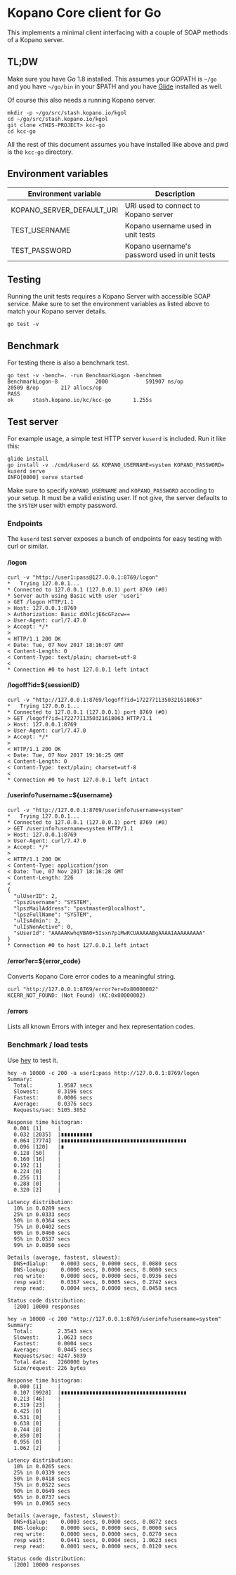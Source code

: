 # Kopano Core client for Go

This implements a minimal client interfacing with a couple of
SOAP methods of a Kopano server.

## TL;DW

Make sure you have Go 1.8 installed. This assumes your GOPATH is `~/go` and
you have `~/go/bin` in your $PATH and you have [Glide](https://github.com/Masterminds/glide)
installed as well.

Of course this also needs a running Kopano server.

```
mkdir -p ~/go/src/stash.kopano.io/kgol
cd ~/go/src/stash.kopano.io/kgol
git clone <THIS-PROJECT> kcc-go
cd kcc-go
```

All the rest of this document assumes you have installed like above and pwd is
the `kcc-go` directory.

## Environment variables

| Environment variable       | Description                                   |
|----------------------------|-----------------------------------------------|
| KOPANO_SERVER_DEFAULT_URI  | URI used to connect to Kopano server          |
| TEST_USERNAME              | Kopano username used in unit tests            |
| TEST_PASSWORD              | Kopano username's password used in unit tests |

## Testing

Running the unit tests requires a Kopano Server with accessible SOAP service.
Make sure to set the environment variables as listed above to match your Kopano
server details.

```
go test -v
```

## Benchmark

For testing there is also a benchmark test.

```
go test -v -bench=. -run BenchmarkLogon -benchmem
BenchmarkLogon-8            2000            591907 ns/op           20509 B/op       217 allocs/op
PASS
ok      stash.kopano.io/kc/kcc-go       1.255s
```

## Test server

For example usage, a simple test HTTP server `kuserd` is included. Run it like
this:

```
glide install
go install -v ./cmd/kuserd && KOPANO_USERNAME=system KOPANO_PASSWORD= kuserd serve
INFO[0000] serve started
```

Make sure to specify `KOPANO_USERNAME` and `KOPANO_PASSWORD` accoding to your
setup. It must be a valid existing user. If not give, the server defaults to the
`SYSTEM` user with empty password.

### Endpoints

The `kuserd` test server exposes a bunch of endpoints for easy testing with
curl or similar.

#### /logon
```
curl -v "http://user1:pass@127.0.0.1:8769/logon"
*   Trying 127.0.0.1...
* Connected to 127.0.0.1 (127.0.0.1) port 8769 (#0)
* Server auth using Basic with user 'user1'
> GET /logon HTTP/1.1
> Host: 127.0.0.1:8769
> Authorization: Basic dXNlcjE6cGFzcw==
> User-Agent: curl/7.47.0
> Accept: */*
>
< HTTP/1.1 200 OK
< Date: Tue, 07 Nov 2017 18:16:07 GMT
< Content-Length: 0
< Content-Type: text/plain; charset=utf-8
<
* Connection #0 to host 127.0.0.1 left intact
```

#### /logoff?id=${sessionID}
```
curl -v "http://127.0.0.1:8769/logoff?id=17227711350321618063"
*   Trying 127.0.0.1...
* Connected to 127.0.0.1 (127.0.0.1) port 8769 (#0)
> GET /logoff?id=17227711350321618063 HTTP/1.1
> Host: 127.0.0.1:8769
> User-Agent: curl/7.47.0
> Accept: */*
>
< HTTP/1.1 200 OK
< Date: Tue, 07 Nov 2017 19:16:25 GMT
< Content-Length: 0
< Content-Type: text/plain; charset=utf-8
<
* Connection #0 to host 127.0.0.1 left intact
```

#### /userinfo?username=${username}

```
curl -v "http://127.0.0.1:8769/userinfo?username=system"
*   Trying 127.0.0.1...
* Connected to 127.0.0.1 (127.0.0.1) port 8769 (#0)
> GET /userinfo?username=system HTTP/1.1
> Host: 127.0.0.1:8769
> User-Agent: curl/7.47.0
> Accept: */*
>
< HTTP/1.1 200 OK
< Content-Type: application/json
< Date: Tue, 07 Nov 2017 18:16:28 GMT
< Content-Length: 226
<
{
  "ulUserID": 2,
  "lpszUsername": "SYSTEM",
  "lpszMailAddress": "postmaster@localhost",
  "lpszFullName": "SYSTEM",
  "ulIsAdmin": 2,
  "ulIsNonActive": 0,
  "sUserId": "AAAAAKwhqVBA0+5Isxn7p1MwRCUAAAAABgAAAAIAAAAAAAAA"
}
* Connection #0 to host 127.0.0.1 left intact
```

#### /error?er=${error_code}

Converts Kopano Core error codes to a meaningful string.

```
curl "http://127.0.0.1:8769/error?er=0x80000002"
KCERR_NOT_FOUND: (Not Found) (KC:0x80000002)
```

#### /errors

Lists all known Errors with integer and hex representation codes.

### Benchmark / load tests

Use [hey](https://github.com/rakyll/hey) to test it.

```
hey -n 10000 -c 200 -a user1:pass http://127.0.0.1:8769/logon
Summary:
  Total:        1.9587 secs
  Slowest:      0.3196 secs
  Fastest:      0.0006 secs
  Average:      0.0376 secs
  Requests/sec: 5105.3052

Response time histogram:
  0.001 [1]     |
  0.032 [2035]  |∎∎∎∎∎∎∎∎∎∎
  0.064 [7774]  |∎∎∎∎∎∎∎∎∎∎∎∎∎∎∎∎∎∎∎∎∎∎∎∎∎∎∎∎∎∎∎∎∎∎∎∎∎∎∎∎
  0.096 [120]   |∎
  0.128 [50]    |
  0.160 [16]    |
  0.192 [1]     |
  0.224 [0]     |
  0.256 [1]     |
  0.288 [0]     |
  0.320 [2]     |

Latency distribution:
  10% in 0.0289 secs
  25% in 0.0333 secs
  50% in 0.0364 secs
  75% in 0.0402 secs
  90% in 0.0460 secs
  95% in 0.0537 secs
  99% in 0.0850 secs

Details (average, fastest, slowest):
  DNS+dialup:    0.0003 secs, 0.0000 secs, 0.0880 secs
  DNS-lookup:    0.0000 secs, 0.0000 secs, 0.0000 secs
  req write:     0.0000 secs, 0.0000 secs, 0.0936 secs
  resp wait:     0.0367 secs, 0.0005 secs, 0.2742 secs
  resp read:     0.0004 secs, 0.0000 secs, 0.0458 secs

Status code distribution:
  [200] 10000 responses
```

```
hey -n 10000 -c 200 "http://127.0.0.1:8769/userinfo?username=system"
Summary:
  Total:        2.3543 secs
  Slowest:      1.0623 secs
  Fastest:      0.0004 secs
  Average:      0.0445 secs
  Requests/sec: 4247.5039
  Total data:   2260000 bytes
  Size/request: 226 bytes

Response time histogram:
  0.000 [1]     |
  0.107 [9928]  |∎∎∎∎∎∎∎∎∎∎∎∎∎∎∎∎∎∎∎∎∎∎∎∎∎∎∎∎∎∎∎∎∎∎∎∎∎∎∎∎
  0.213 [46]    |
  0.319 [23]    |
  0.425 [0]     |
  0.531 [0]     |
  0.638 [0]     |
  0.744 [0]     |
  0.850 [0]     |
  0.956 [0]     |
  1.062 [2]     |

Latency distribution:
  10% in 0.0265 secs
  25% in 0.0339 secs
  50% in 0.0418 secs
  75% in 0.0522 secs
  90% in 0.0649 secs
  95% in 0.0737 secs
  99% in 0.0965 secs

Details (average, fastest, slowest):
  DNS+dialup:    0.0003 secs, 0.0000 secs, 0.0872 secs
  DNS-lookup:    0.0000 secs, 0.0000 secs, 0.0000 secs
  req write:     0.0000 secs, 0.0000 secs, 0.0270 secs
  resp wait:     0.0441 secs, 0.0004 secs, 1.0623 secs
  resp read:     0.0001 secs, 0.0000 secs, 0.0120 secs

Status code distribution:
  [200] 10000 responses
```

